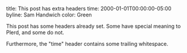 title: This post has extra headers
time: 2000-01-01T00:00:00-05:00   
byline: Sam Handwich
color: Green

This post has some headers already set. Some have special meaning to Plerd, and some do not.

Furthermore, the "time" header contains some trailing whitespace.
